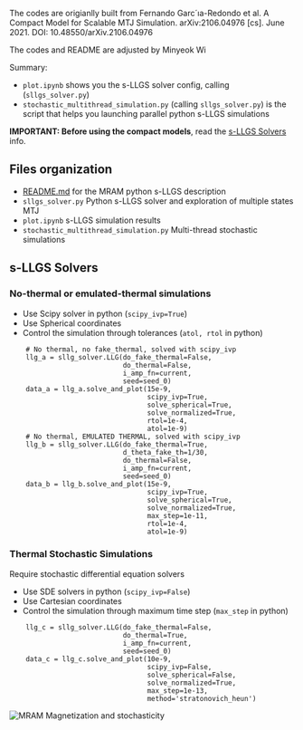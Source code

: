 The codes are origianlly built from Fernando Garc´ıa-Redondo et al. A Compact Model for
Scalable MTJ Simulation. arXiv:2106.04976 [cs]. June
2021. DOI: 10.48550/arXiv.2106.04976

The codes and README are adjusted by Minyeok Wi

Summary:
* `plot.ipynb` shows you the s-LLGS solver config, calling (`sllgs_solver.py`)
* `stochastic_multithread_simulation.py` (calling `sllgs_solver.py`) is the script
that helps you launching parallel python s-LLGS simulations

**IMPORTANT: Before using the compact models**, read the [s-LLGS Solvers](#s-llgs-solvers) info.

## Files organization
* [README.md](./python_compact_model/README.md) for the MRAM python s-LLGS description
* `sllgs_solver.py` Python s-LLGS solver and exploration of multiple states MTJ      
* `plot.ipynb` s-LLGS simulation results
* `stochastic_multithread_simulation.py` Multi-thread stochastic simulations

## s-LLGS Solvers

### No-thermal or emulated-thermal simulations
* Use Scipy solver in python (`scipy_ivp=True`)
* Use Spherical coordinates
* Control the simulation through tolerances (`atol, rtol` in python)

```
    # No thermal, no fake_thermal, solved with scipy_ivp
    llg_a = sllg_solver.LLG(do_fake_thermal=False,
                            do_thermal=False,
                            i_amp_fn=current,
                            seed=seed_0)
    data_a = llg_a.solve_and_plot(15e-9,
                                  scipy_ivp=True,
                                  solve_spherical=True,
                                  solve_normalized=True,
                                  rtol=1e-4,
                                  atol=1e-9)
    # No thermal, EMULATED THERMAL, solved with scipy_ivp
    llg_b = sllg_solver.LLG(do_fake_thermal=True,
                            d_theta_fake_th=1/30,
                            do_thermal=False,
                            i_amp_fn=current,
                            seed=seed_0)
    data_b = llg_b.solve_and_plot(15e-9,
                                  scipy_ivp=True,
                                  solve_spherical=True,
                                  solve_normalized=True,
                                  max_step=1e-11,
                                  rtol=1e-4,
                                  atol=1e-9)
```
### Thermal Stochastic Simulations
Require stochastic differential equation solvers
* Use SDE solvers in python (`scipy_ivp=False`)
* Use Cartesian coordinates
* Control the simulation through maximum time step (`max_step` in python)
```
    llg_c = sllg_solver.LLG(do_fake_thermal=False,
                            do_thermal=True,
                            i_amp_fn=current,
                            seed=seed_0)
    data_c = llg_c.solve_and_plot(10e-9,
                                  scipy_ivp=False,
                                  solve_spherical=False,
                                  solve_normalized=True,
                                  max_step=1e-13,
                                  method='stratonovich_heun')
```
![MRAM Magnetization and stochasticity](./doc/fig4_movie.gif)
